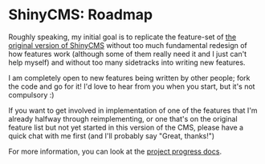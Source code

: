 # ShinyCMS: Roadmap

Roughly speaking, my initial goal is to replicate the feature-set of
[the original version of ShinyCMS](https://github.com/denny/ShinyCMS)
without too much fundamental redesign of how features work (although some
of them really need it and I just can't help myself) and without too many
sidetracks into writing new features.

I am completely open to new features being written by other people; fork the
code and go for it! I'd love to hear from you when you start, but it's not
compulsory :)

If you want to get involved in implementation of one of the features that I'm
already halfway through reimplementing, or one that's on the original feature
list but not yet started in this version of the CMS, please have a quick chat
with me first (and I'll probably say "Great, thanks!")

For more information, you can look at the [project progress docs](Progress.md).
